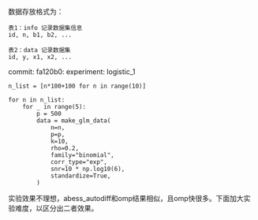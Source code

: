 数据存放格式为：

    表1：info 记录数据集信息
    id, n, b1, b2, ...

    表2：data 记录数据集
    id, y, x1, x2, ...


commit: fa120b0: experiment: logistic_1
```
n_list = [n*100+100 for n in range(10)]

for n in n_list:
    for _ in range(5):
        p = 500
        data = make_glm_data(
            n=n,
            p=p,
            k=10,
            rho=0.2,
            family="binomial",
            corr_type="exp",
            snr=10 * np.log10(6),
            standardize=True,
        )
```
实验效果不理想，abess_autodiff和omp结果相似，且omp快很多。下面加大实验难度，以区分出二者效果。
